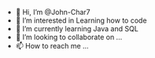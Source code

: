 - 👋 Hi, I’m @John-Char7
- 👀 I’m interested in Learning how to code
- 🌱 I’m currently learning Java and SQL
- 💞️ I’m looking to collaborate on ...
- 📫 How to reach me ...

<!---
John-Char7/John-Char7 is a ✨ special ✨ repository because its `README.md` (this file) appears on your GitHub profile.
You can click the Preview link to take a look at your changes.
--->
